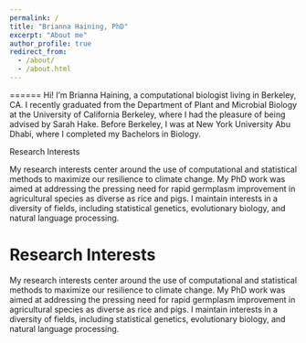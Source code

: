 ```yaml
---
permalink: /
title: "Brianna Haining, PhD"
excerpt: "About me"
author_profile: true
redirect_from: 
  - /about/
  - /about.html
---
```


======
Hi!  I’m Brianna Haining, a computational biologist living in Berkeley, CA. I recently graduated from the Department of Plant and Microbial Biology at the University of California Berkeley, where I had the pleasure of being advised by Sarah Hake. Before Berkeley, I was at New York University Abu Dhabi, where I completed my Bachelors in Biology. 


Research Interests

My research interests center around the use of computational and statistical methods to maximize our resilience to climate change. My PhD work was aimed at addressing the pressing need for rapid germplasm improvement in agricultural species as diverse as rice and pigs. I maintain interests in a diversity of fields, including statistical genetics, evolutionary biology, and natural language processing.


Research Interests
======
My research interests center around the use of computational and statistical methods to maximize our resilience to climate change. My PhD work was aimed at addressing the pressing need for rapid germplasm improvement in agricultural species as diverse as rice and pigs. I maintain interests in a diversity of fields, including statistical genetics, evolutionary biology, and natural language processing.
